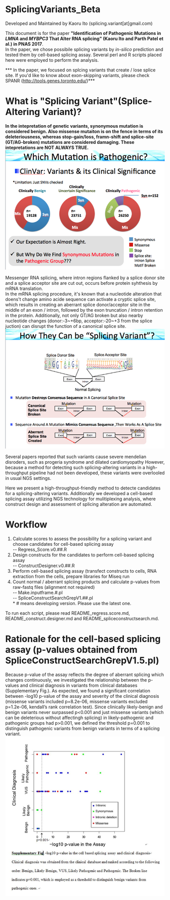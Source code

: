 # SplicingVariants_Beta
Developed and Maintained by Kaoru Ito (splicing.variant[at]gmail.com)

This document is for the paper **"Identification of Pathogenic Mutations in *LMNA* and *MYBPC3* That Alter RNA splicing" (Kaoru Ito and Parth Patel et al.) in PNAS 2017**.<br>
In the paper, we chose possibile splicing variants by *in-silico* prediction and tested them by cell-based splicing assay.
Several perl and R scripts placed here were employed to perform the analysis.

*** In the paper, we focused on splcing variants that create / lose splice site. If you'd like to know about exon-skipping variants, please check SPANR (http://tools.genes.toronto.edu/)***

# What is "Splicing Variant"(Splice-Altering Variant)?
**In the intepretation of genetic variants, synonymous mutation is considered benign. Also missense mutaiton is on the fence in terms of its deleteriousness, whereas stop-gain/loss, framn-shift and splice-site (GT/AG-broken) mutations are considered damaging.
These intepretations are NOT ALWAYS TRUE.**<br>
 ![Supplementary Figure](https://github.com/SplicingVariant/SplicingVariants_Beta/blob/master/WhichMutationIsPathogenic.png)
 
Messenger RNA splicing, where intron regions flanked by a splice donor site and a splice acceptor site are cut out, occurs before protein syhthesis by mRNA translation.<br>
In the mRNA splicing procedure, it's known that a nucleotide alteration that doens't change amino acide sequence can activate a cryptic splice site, which results in creating an aberrant splice donor/acceptor site in the middle of an exon / intron, followed by the exon truncation / intron retention in the protein.
Additionally, not only GT/AG broken but also nearby nucleotide changes (donor:-3~+6bp, acceptor:-20~+3 from the splice juction) can disrupt the function of a canonical splice site.<br>
 ![Supplementary Figure](https://github.com/SplicingVariant/SplicingVariants_Beta/blob/master/SplicingVariant.png)
 
Several papers reported that such variants cause severe mendelian disroders, such as progeria syndrome and dilated cardiomyopathy 
However, because a method for detecting such splicing-altering variants in a high-throughput pipeline had not been developed, these variants were overlooled in usual NGS settings.<br>

Here we present a high-throughput-friendly method to detecte candidates for a splicing-altering variants.
Additionally we developed a cell-based splicing assay utilizing NGS technology for mulitiplexing analysis, where construct design and assessment of splicing alteration are automated.
  
# Workflow
1) Calculate scores to assess the possibility for a splicing variant and choose candidates for cell-based splicing assay<br>
  -- Regress_Score.v0.##.R<br>
2) Design constructs for the candidates to perform cell-based splicing assay<br>
  -- ConstructDesigner.v0.##.R<br>
3) Perform cell-based splicing assay (transfect constructs to cells, RNA extraction from the cells, prepare libraries for Miseq run<br>
4) Count normal / aberrant splciing products and calculate p-values from raw-fastq files (alignment not required)<br>
  -- Make.inputframe.#.pl<br>
  -- SpliceConstructSearchGrepV1.##.pl<br>
\* # means developing version. Please use the latest one.

To run each script, please read README\_regress.score.md, README\_construct.designer.md and README\_spliceconstructsearch.md.

# Rationale for the cell-based splicing assay (p-values obtained from SpliceConstructSearchGrepV1.5.pl)
  Because p-value of the assay reflects the degree of aberrant splicing which changes continuously, we investigated the relationship between the p-values and clinical diagnosis in variants from clinical databases (Supplementary Fig.).  As expected, we found a significant correlation between -log10 p-value of the assay and severity of the clinical diagnosis (missense variants included p=8.2e-06, missense variants excluded p=1.2e-06, kendall’s rank correlation test).  Since clinically likely-benign and benign variants never surpassed p<0.001 and just missense variants (which can be deleterious without affectingh splicing) in likely-pathogenic and pathogenic groups had p>0.001,  we defined the threshold p=0.001 to distinguish pathogenic variants from benign variants in terms of a splicing variant. 
 ![Supplementary Figure](https://github.com/SplicingVariant/SplicingVariants_Beta/blob/master/Supplementary%20Figure.JPG)

